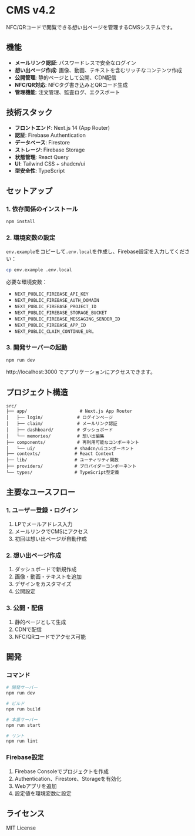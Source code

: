 # CMS v4.2

NFC/QRコードで閲覧できる想い出ページを管理するCMSシステムです。

## 機能

- **メールリンク認証**: パスワードレスで安全なログイン
- **想い出ページ作成**: 画像、動画、テキストを含むリッチなコンテンツ作成
- **公開管理**: 静的ページとして公開、CDN配信
- **NFC/QR対応**: NFCタグ書き込みとQRコード生成
- **管理機能**: 注文管理、監査ログ、エクスポート

## 技術スタック

- **フロントエンド**: Next.js 14 (App Router)
- **認証**: Firebase Authentication
- **データベース**: Firestore
- **ストレージ**: Firebase Storage
- **状態管理**: React Query
- **UI**: Tailwind CSS + shadcn/ui
- **型安全性**: TypeScript

## セットアップ

### 1. 依存関係のインストール

```bash
npm install
```

### 2. 環境変数の設定

`env.example`をコピーして`.env.local`を作成し、Firebase設定を入力してください：

```bash
cp env.example .env.local
```

必要な環境変数：
- `NEXT_PUBLIC_FIREBASE_API_KEY`
- `NEXT_PUBLIC_FIREBASE_AUTH_DOMAIN`
- `NEXT_PUBLIC_FIREBASE_PROJECT_ID`
- `NEXT_PUBLIC_FIREBASE_STORAGE_BUCKET`
- `NEXT_PUBLIC_FIREBASE_MESSAGING_SENDER_ID`
- `NEXT_PUBLIC_FIREBASE_APP_ID`
- `NEXT_PUBLIC_CLAIM_CONTINUE_URL`

### 3. 開発サーバーの起動

```bash
npm run dev
```

http://localhost:3000 でアプリケーションにアクセスできます。

## プロジェクト構造

```
src/
├── app/                    # Next.js App Router
│   ├── login/             # ログインページ
│   ├── claim/             # メールリンク認証
│   ├── dashboard/         # ダッシュボード
│   └── memories/          # 想い出編集
├── components/            # 再利用可能なコンポーネント
│   └── ui/               # shadcn/uiコンポーネント
├── contexts/             # React Context
├── lib/                  # ユーティリティ関数
├── providers/            # プロバイダーコンポーネント
└── types/                # TypeScript型定義
```

## 主要なユースフロー

### 1. ユーザー登録・ログイン
1. LPでメールアドレス入力
2. メールリンクでCMSにアクセス
3. 初回は想い出ページが自動作成

### 2. 想い出ページ作成
1. ダッシュボードで新規作成
2. 画像・動画・テキストを追加
3. デザインをカスタマイズ
4. 公開設定

### 3. 公開・配信
1. 静的ページとして生成
2. CDNで配信
3. NFC/QRコードでアクセス可能

## 開発

### コマンド

```bash
# 開発サーバー
npm run dev

# ビルド
npm run build

# 本番サーバー
npm run start

# リント
npm run lint
```

### Firebase設定

1. Firebase Consoleでプロジェクトを作成
2. Authentication、Firestore、Storageを有効化
3. Webアプリを追加
4. 設定値を環境変数に設定

## ライセンス

MIT License
